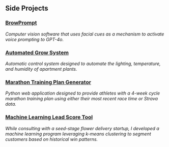 ## Side Projects

### [__BrowPrompt__](https://kevjen37.github.io/BrowPrompt.html)
*Computer vision software that uses facial cues as a mechanism to activate voice prompting to GPT-4o.*

### [__Automated Grow System__](https://kevjen37.github.io/growsystem.html)
*Automatic control system designed to automate the lighting, temperature, and humidity of apartment plants.*

### [__Marathon Training Plan Generator__](https://kevjen37.github.io/runningapp.html)
*Python web application designed to provide athletes with a 4-week cycle marathon training plan using either their most recent race time or Strava data.*

### [__Machine Learning Lead Score Tool__](https://kevjen37.github.io/LeadScoreML.html)
*While consulting with a seed-stage flower delivery startup, I developed a machine learning program leveraging k-means clustering to segment customers based on historical win patterns.*
